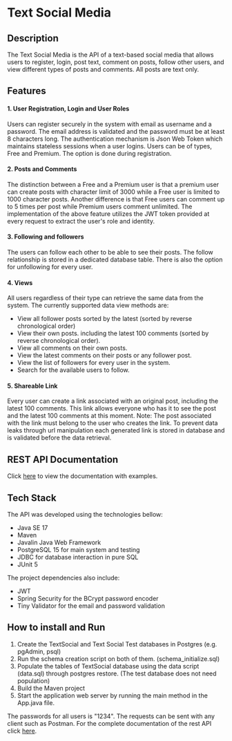 # Text Social Media

## Description
The Text Social Media is the API of a text-based social media that allows users to
register, login, post text, comment on posts, follow other users, and view different types of posts and
comments. All posts are text only.


## Features

#### 1. User Registration, Login and User Roles

Users can register securely in the system with email as username and a password. The email address is validated 
and the password must be at least 8 characters long. The authentication mechanism is Json Web Token which maintains
stateless sessions when a user logins. Users can be of types, Free and Premium. The option is done during registration.

#### 2. Posts and Comments

The distinction between a Free and a Premium user is that a premium user can create posts with character limit of 3000 
while a Free user is limited to 1000 character posts. Another difference is that Free users can comment up to 5 times per post 
while Premium users comment unlimited. The implementation of the above feature utilizes the JWT token provided at every request 
to extract the user's role and identity.

#### 3. Following and followers

The users can follow each other to be able to see their posts. The follow relationship is stored in a dedicated database table.
There is also the option for unfollowing for every user.

#### 4. Views

All users regardless of their type can retrieve the same data from the system. The currently supported data view methods are:
- View all follower posts sorted by the latest (sorted by reverse chronological order)
- View their own posts. including the latest 100 comments (sorted by reverse chronological order).
- View all comments on their own posts.
- View the latest comments on their posts or any follower post.
- View the list of followers for every user in the system.
- Search for the available users to follow.

#### 5. Shareable Link

Every user can create a link associated with an original post, including the latest 100 comments. This link allows
everyone who has it to see the post and the latest 100 comments at this moment. 
Note: The post associated with the link must belong to the user who creates the link. 
To prevent data leaks through url manipulation each generated link is stored in database and is validated before the data retrieval.

## REST API Documentation

Click [here](https://documenter.getpostman.com/view/29541731/2s9YRB2rbN) to view the documentation with examples.

## Tech Stack

The API was developed using the technologies bellow:
- Java SE 17
- Maven
- Javalin Java Web Framework
- PostgreSQL 15 for main system and testing
- JDBC for database interaction in pure SQL
- JUnit 5

The project dependencies also include:
- JWT
- Spring Security for the BCrypt password encoder
- Tiny Validator for the email and password validation

## How to install and Run

1. Create the TextSocial and Text Social Test databases in Postgres (e.g. pgAdmin, psql) 
2. Run the schema creation script on both of them. (schema_initialize.sql)
3. Populate the tables of TextSocial database using the data script (data.sql) through postgres restore.
   (The test database does not need population)
4. Build the Maven project
5. Start the application web server by running the main method in the App.java file.

The passwords for all users is "1234". The requests can be sent with any client such as Postman. 
For the complete documentation of the rest API click [here](https://documenter.getpostman.com/view/29541731/2s9YRB2rbN).

